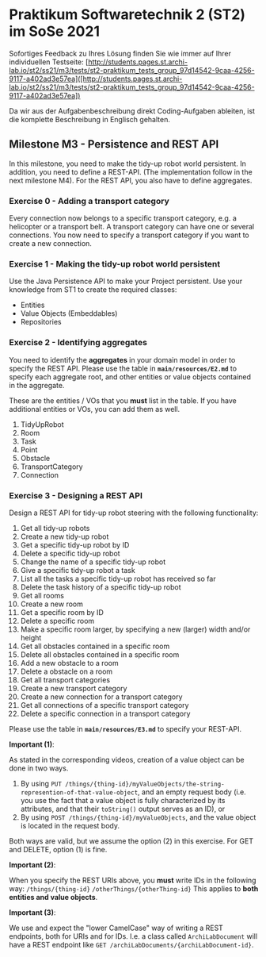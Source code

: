 # Praktikum Softwaretechnik 2 (ST2) im SoSe 2021

Sofortiges Feedback zu Ihres Lösung finden Sie wie immer auf Ihrer individuellen Testseite:
[http://students.pages.st.archi-lab.io/st2/ss21/m3/tests/st2-praktikum_tests_group_97d14542-9caa-4256-9117-a402ad3e57ea]([http://students.pages.st.archi-lab.io/st2/ss21/m3/tests/st2-praktikum_tests_group_97d14542-9caa-4256-9117-a402ad3e57ea])

Da wir aus der Aufgabenbeschreibung direkt Coding-Aufgaben ableiten, ist die komplette Beschreibung in Englisch
gehalten. 

## Milestone M3 - Persistence and REST API

In this milestone, you need to make the tidy-up robot world persistent. In addition, you need to define a
REST-API. (The implementation follow in the next milestone M4). For the REST API, you also have to define
aggregates.

### Exercise 0 - Adding a transport category

Every connection now belongs to a specific transport category, e.g. a helicopter or a transport belt.
A transport category can have one or several connections. You now need to specify a transport category 
if you want to create a new connection.


### Exercise 1 - Making the tidy-up robot world persistent

Use the Java Persistence API to make your Project persistent. Use your knowledge from ST1 to create the required 
classes:
* Entities
* Value Objects (Embeddables) 
* Repositories



### Exercise 2 - Identifying aggregates

You need to identify the **aggregates** in your domain model in order to specify the REST API. Please use the table in 
**`main/resources/E2.md`** to specify each aggregate root, and other entities or value objects contained
in the aggregate. 

These are the entities / VOs that you **must** list in the table. If you have additional entities or VOs, you can
add them as well. 

1. TidyUpRobot 
1. Room
1. Task
1. Point
1. Obstacle
1. TransportCategory
1. Connection


### Exercise 3 - Designing a REST API

Design a REST API for tidy-up robot steering with the following functionality:

1. Get all tidy-up robots
1. Create a new tidy-up robot
1. Get a specific tidy-up robot by ID
1. Delete a specific tidy-up robot
1. Change the name of a specific tidy-up robot
1. Give a specific tidy-up robot a task
1. List all the tasks a specific tidy-up robot has received so far
1. Delete the task history of a specific tidy-up robot
1. Get all rooms
1. Create a new room
1. Get a specific room by ID
1. Delete a specific room
1. Make a specific room larger, by specifying a new (larger) width and/or height
1. Get all obstacles contained in a specific room
1. Delete all obstacles contained in a specific room
1. Add a new obstacle to a room
1. Delete a obstacle on a room
1. Get all transport categories
1. Create a new transport category
1. Create a new connection for a transport category
1. Get all connections of a specific transport category
1. Delete a specific connection in a transport category

Please use the table in **`main/resources/E3.md`** to specify your REST-API.
 
**Important (1)**: 

As stated in the corresponding videos, creation of a value object can be done in two ways. 
1. By using `PUT /things/{thing-id}/myValueObjects/the-string-represention-of-that-value-object`, 
    and an empty request body (i.e. you use the fact that a value object is fully characterized by its
    attributes, and that their `toString()` output serves as an ID), or
2. By using `POST /things/{thing-id}/myValueObjects`, and the value object is located in the request
    body. 

Both ways are valid, but we assume the option (2) in this exercise. For GET and DELETE, option (1) is fine.

**Important (2)**: 

When you specify the REST URIs above, you **must** write IDs in the following way: 
`/things/{thing-id}`
`/otherThings/{otherThing-id}`
This applies to **both entities and value objects**.  


**Important (3)**: 

We use and expect the "lower CamelCase" way of writing a REST endpoints, both for URIs and for IDs. 
I.e. a class called `ArchiLabDocument` will have a REST endpoint like `GET /archiLabDocuments/{archiLabDocument-id}`.




